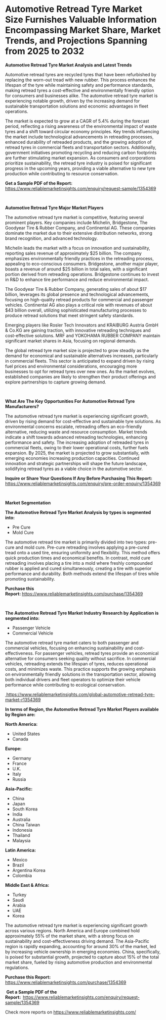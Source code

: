 <p><h1>Automotive Retread Tyre Market Size Furnishes Valuable Information Encompassing Market Share, Market Trends, and Projections Spanning from 2025 to 2032</h1></p><p><strong>Automotive Retread Tyre Market Analysis and Latest Trends</strong></p>
<p><p>Automotive retread tyres are recycled tyres that have been refurbished by replacing the worn-out tread with new rubber. This process enhances the lifespan of the tyre while maintaining safety and performance standards, making retread tyres a cost-effective and environmentally friendly option for consumers and businesses alike. The automotive retread tyre market is experiencing notable growth, driven by the increasing demand for sustainable transportation solutions and economic advantages in fleet operations. </p><p>The market is expected to grow at a CAGR of 5.4% during the forecast period, reflecting a rising awareness of the environmental impact of waste tyres and a shift toward circular economy principles. Key trends influencing the market include technological advancements in retreading processes, enhanced durability of retreaded products, and the growing adoption of retread tyres in commercial fleets and transportation sectors. Additionally, government initiatives promoting recycling and reducing carbon footprints are further stimulating market expansion. As consumers and corporations prioritize sustainability, the retread tyre industry is poised for significant progress in the upcoming years, providing a viable alternative to new tyre production while contributing to resource conservation.</p></p>
<p><strong>Get a Sample PDF of the Report:&nbsp;</strong> <a href="https://www.reliablemarketinsights.com/enquiry/request-sample/1354369?utm_campaign=2232&utm_medium=2&utm_source=Github&utm_content=ia&utm_term=31032025&utm_id=automotive-retread-tyre">https://www.reliablemarketinsights.com/enquiry/request-sample/1354369</a></p>
<p>&nbsp;</p>
<p><strong>Automotive Retread Tyre Major Market Players</strong></p>
<p><p>The automotive retread tyre market is competitive, featuring several prominent players. Key companies include Michelin, Bridgestone, The Goodyear Tire & Rubber Company, and Continental AG. These companies dominate the market due to their extensive distribution networks, strong brand recognition, and advanced technology.</p><p>Michelin leads the market with a focus on innovation and sustainability, reporting sales revenue of approximately $25 billion. The company emphasizes environmentally friendly practices in the retreading process, appealing to eco-conscious consumers. Bridgestone, another major player, boasts a revenue of around $25 billion in total sales, with a significant portion derived from retreading operations. Bridgestone continues to invest in R&D to enhance tire performance and reduce environmental impact.</p><p>The Goodyear Tire & Rubber Company, generating sales of about $17 billion, leverages its global presence and technological advancements, focusing on high-quality retread products for commercial and passenger vehicles. Continental AG also plays a critical role with revenues of about $43 billion overall, utilizing sophisticated manufacturing processes to produce retread solutions that meet stringent safety standards.</p><p>Emerging players like Rosler Tech Innovators and KRAIBURG Austria GmbH & Co.KG are gaining traction, with innovative retreading techniques and cost-effective solutions. MRF and YOKOHAMA RUBBER COMPANY maintain significant market shares in Asia, focusing on regional demands.</p><p>The global retread tyre market size is projected to grow steadily as the demand for economical and sustainable alternatives increases, particularly in commercial fleets. This sector is anticipated to expand driven by rising fuel prices and environmental considerations, encouraging more businesses to opt for retread tyres over new ones. As the market evolves, established companies are likely to strengthen their product offerings and explore partnerships to capture growing demand.</p></p>
<p>&nbsp;</p>
<p><strong>What Are The Key Opportunities For Automotive Retread Tyre Manufacturers?</strong></p>
<p><p>The automotive retread tyre market is experiencing significant growth, driven by rising demand for cost-effective and sustainable tyre solutions. As environmental concerns escalate, retreading offers an eco-friendly alternative, reducing waste and resource consumption. Market trends indicate a shift towards advanced retreading technologies, enhancing performance and safety. The increasing adoption of retreaded tyres in commercial fleets, owing to their lower operational costs, further fuels expansion. By 2025, the market is projected to grow substantially, with emerging economies increasing production capacities. Continued innovation and strategic partnerships will shape the future landscape, solidifying retread tyres as a viable choice in the automotive sector.</p></p>
<p><strong>Inquire or Share Your Questions If Any Before Purchasing This Report:</strong> <a href="https://www.reliablemarketinsights.com/enquiry/pre-order-enquiry/1354369?utm_campaign=2232&utm_medium=2&utm_source=Github&utm_content=ia&utm_term=31032025&utm_id=automotive-retread-tyre">https://www.reliablemarketinsights.com/enquiry/pre-order-enquiry/1354369</a></p>
<p>&nbsp;</p>
<p><strong>Market Segmentation</strong></p>
<p><strong>The Automotive Retread Tyre Market Analysis by types is segmented into:</strong></p>
<p><ul><li>Pre Cure</li><li>Mold Cure</li></ul></p>
<p><p>The automotive retread tire market is primarily divided into two types: pre-cure and mold cure. Pre-cure retreading involves applying a pre-cured tread onto a used tire, ensuring uniformity and flexibility. This method offers quick production times and economical benefits. In contrast, mold cure retreading involves placing a tire into a mold where freshly compounded rubber is applied and cured simultaneously, creating a tire with superior performance and durability. Both methods extend the lifespan of tires while promoting sustainability.</p></p>
<p><strong>Purchase this Report:&nbsp;</strong><a href="https://www.reliablemarketinsights.com/purchase/1354369?utm_campaign=2232&utm_medium=2&utm_source=Github&utm_content=ia&utm_term=31032025&utm_id=automotive-retread-tyre">https://www.reliablemarketinsights.com/purchase/1354369</a></p>
<p>&nbsp;</p>
<p><strong>The Automotive Retread Tyre Market Industry Research by Application is segmented into:</strong></p>
<p><ul><li>Passenger Vehicle</li><li>Commercial Vehicle</li></ul></p>
<p><p>The automotive retread tyre market caters to both passenger and commercial vehicles, focusing on enhancing sustainability and cost-effectiveness. For passenger vehicles, retread tyres provide an economical alternative for consumers seeking quality without sacrifice. In commercial vehicles, retreading extends the lifespan of tyres, reduces operational costs, and minimizes waste. This practice supports the growing emphasis on environmentally friendly solutions in the transportation sector, allowing both individual drivers and fleet operators to optimize their vehicle performance while contributing to ecological conservation.</p></p>
<p><a href="https://www.reliablemarketinsights.com/global-automotive-retread-tyre-market-r1354369?utm_campaign=2232&utm_medium=2&utm_source=Github&utm_content=ia&utm_term=31032025&utm_id=automotive-retread-tyre">&nbsp;https://www.reliablemarketinsights.com/global-automotive-retread-tyre-market-r1354369</a></p>
<p><strong>In terms of Region, the Automotive Retread Tyre Market Players available by Region are:</strong></p>
<p>
    <p> <strong> North America: </strong>
        <ul>
            <li>United States</li>
            <li>Canada</li>
        </ul>
        </p> 
    <p> <strong> Europe: </strong>
        <ul>
            <li>Germany</li>
            <li>France</li>
            <li>U.K.</li>
            <li>Italy</li>
            <li>Russia</li>
        </ul>
        </p> 
    <p> <strong> Asia-Pacific: </strong>
        <ul>
            <li>China</li>
            <li>Japan</li>
            <li>South Korea</li>
            <li>India</li>
            <li>Australia</li>
            <li>China Taiwan</li>
            <li>Indonesia</li>
            <li>Thailand</li>
            <li>Malaysia</li>
        </ul>
        </p> 
    <p> <strong> Latin America: </strong>
        <ul>
            <li>Mexico</li>
            <li>Brazil</li>
            <li>Argentina Korea</li>
            <li>Colombia</li>
        </ul>
        </p> 
    <p> <strong> Middle East & Africa: </strong>
        <ul>
            <li>Turkey</li>
            <li>Saudi</li>
            <li>Arabia</li>
            <li>UAE</li>
            <li>Korea</li>
        </ul>
    </p>
    </p>
<p><p>The automotive retread tyre market is experiencing significant growth across various regions. North America and Europe combined hold approximately 55% of the market share, with a strong focus on sustainability and cost-effectiveness driving demand. The Asia-Pacific region is rapidly expanding, accounting for around 30% of the market, led by increasing vehicle ownership in emerging economies. China, specifically, is poised for substantial growth, projected to capture about 15% of the total market share, fueled by rising automotive production and environmental regulations.</p></p>
<p><strong>Purchase this Report: </strong><a href="https://www.reliablemarketinsights.com/purchase/1354369?utm_campaign=2232&utm_medium=2&utm_source=Github&utm_content=ia&utm_term=31032025&utm_id=automotive-retread-tyre">https://www.reliablemarketinsights.com/purchase/1354369</a></p>
<p>&nbsp;<strong>Get a Sample PDF of the Report:&nbsp;&nbsp;</strong><a href="https://www.reliablemarketinsights.com/enquiry/request-sample/1354369?utm_campaign=2232&utm_medium=2&utm_source=Github&utm_content=ia&utm_term=31032025&utm_id=automotive-retread-tyre">https://www.reliablemarketinsights.com/enquiry/request-sample/1354369</a></p>
<p><strong></strong></p>
<p>Check more reports on <a href="https://www.reliablemarketinsights.com/?utm_campaign=2232&utm_medium=2&utm_source=Github&utm_content=ia&utm_term=31032025&utm_id=automotive-retread-tyre">https://www.reliablemarketinsights.com/</a></p>